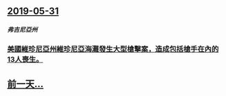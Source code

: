 ## [2019-05-31](/zh/news/2019/05/31/index.md)

##### 弗吉尼亞州
### [美國維珍尼亞州維珍尼亞海灘發生大型槍擊案，造成包括槍手在內的13人喪生。 ](/zh/news/2019/05/31/美國維珍尼亞州維珍尼亞海灘發生大型槍擊案-造成包括槍手在內的13人喪生.md)
## [前一天...](/zh/news/2019/05/30/index.md)

